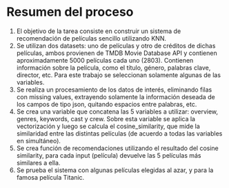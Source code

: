 # Resumen del proceso

1. El objetivo de la tarea consiste en construir un sistema de recomendación de películas sencillo utilizando KNN.
2. Se utilizan dos datasets: uno de películas y otro de créditos de dichas películas, ambos provienen de  TMDB Movie Database API y contienen aproximadamente 5000 películas cada uno (2803). Contienen información sobre la película, como el título, género, palabras clave, director, etc. Para este trabajo se seleccionan solamente algunas de las variables.
3. Se realiza un procesamiento de los datos de interés, eliminando filas con missing values, extrayendo solamente la información deseada de los campos de tipo json, quitando espacios entre palabras, etc.
4. Se crea una variable que concatena las 5 variables a utilizar: overview, genres, keywords, cast y crew. Sobre esta variable se aplica la vectorización y luego se calcula el cosine_similarity, que mide la similaridad entre las distintas películas (de acuerdo a todas las variables en simultáneo).
5. Se crea función de recomendaciones utilizando el resultado del cosine similarity, para cada input (película) devuelve las 5 películas más similares a ella.
6. Se prueba el sistema con algunas películas elegidas al azar, y para la famosa película Titanic.